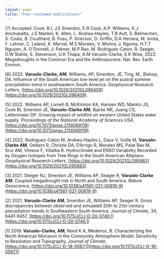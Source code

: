```yaml
---
layout: page
title: "Peer-reviewed publications"
---
```


[7] Accepted. Cook, B.I, J.E Smerdon, E.R Cook, A.P. Williams, K.J Anchukaitis, J.S Mankin, K. Allen, L. Andreu-Hayles, T.R Ault, S. Belmecheri, S. Coats, B. Coulthard, B. Fosu, P. Grierson, D. Griffin, D.A Herrera, M. Ionita, F. Lehner, C. Leland, K. Marvel, M.S Morales, V. Mishra, J. Ngoma, H.T.T Nguyen, A. O'Donnell, J. Palmer, M.P Rao, M. Rodriguez-Caton, R. Seager, D.W Stahle, S. Stevenson, U.K Thapa, A.M Varuolo-Clarke, E.K Wise, 2022: Megadroughts in the Common Era and the Anthropocene. Nat. Rev. Earth Environ.

[6] 2022. **Varuolo-Clarke, AM**, Williams, AP, Smerdon, JE, Ting, M., Bishop, DA. Influence of the South American low-level jet on the austral summer precipitation trend in southeastern South America. *Geophysical Research Letters*, [https://doi.org/10.1029/2021GL096409](https://doi.org/10.1029/2021GL096409).

[5] 2022. Williams AP, Livneh B, McKinnon KA, Hansen WD, Mankin JS, Cook BI, Smerdon JE, **Varuolo-Clarke AM**, Bjarke NR, Juang CS, Lettenmaier DP. Growing impact of wildfire on western United States water supply. *Proceedings of the National Academy of Sciences USA*, [https://doi.org/10.1073/pnas.2114069119](https://doi.org/10.1073/pnas.2114069119).   

[4] 2022. Rodriguez-Caton M, Andreu-Hayles L, Daux V, Vuille M, **Varuolo-Clarke AM**, Oelkers R, Christie DA, D’Arrigo R, Morales MS, Palat Rao M, Srur AM, Vimeux F, Villalba R. Hydroclimate and ENSO Variability Recorded by Oxygen Isotopes from Tree Rings in the South American Altiplano. *Geophysical Research Letters*, [https://doi.org/10.1029/2021GL095883](https://doi.org/10.1029/2021GL095883).

[3] 2021. Steiger NJ, Smerdon JE, Williams AP, Seager R, **Varuolo-Clarke AM**. Coupled megadrought risk in North and South America. *Nature Geoscience*, [https://doi.org/10.1038/s41561-021-00819-9](https://doi.org/10.1038/s41561-021-00819-9)

[2] 2021. **Varuolo-Clarke AM**, Smerdon JE, Williams AP, Seager R. Gross discrepancies 
between observed and simulated 20th to 21st-century precipitation trends in Southeastern 
South America. *Journal of Climate*, 34, 6441-6457, [https://doi.org/10.1175/JCLI-D-20-0746.1](https://doi.org/10.1175/JCLI-D-20-0746.1)

[1] 2019. **Varuolo-Clarke, AM**, Reed K A, Medeiros, B. Characterizing the North American Monsoon in the Community Atmosphere Model: Sensitivity to Resolution and Topography, *Journal of Climate*, [https://doi.org/10.1175/JCLI-D-18-0567.1](https://doi.org/10.1175/JCLI-D-18-0567.1)
